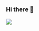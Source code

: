### Hi there 👋

<img src="https://img.shields.io/badge/HTML-gray?style=for-the-badge&logo=HTml5&logoColor=white"/>
